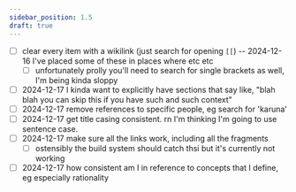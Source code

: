 ```yaml
---
sidebar_position: 1.5
draft: true
---
```


- [ ] clear every item with a wikilink (just search for opening `[[`) -- 2024-12-16 I've placed some of these in places where etc etc
  - [ ] unfortunately prolly you'll need to search for single brackets as well, I'm being kinda sloppy
- [ ] 2024-12-17 I kinda want to explicitly have sections that say like, "blah blah you can skip this if you have such and such context"
- [ ] 2024-12-17 remove references to specific people, eg search for 'karuna'
- [ ] 2024-12-17 get title casing consistent. rn I'm thinking I'm going to use sentence case.
- [ ] 2024-12-17 make sure all the links work, including all the fragments
  - [ ] ostensibly the build system should catch thsi but it's currently not working
- [ ] 2024-12-17 how consistent am I in reference to concepts that I define, eg especially rationality
